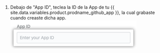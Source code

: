 1. Debajo de "App ID", teclea la ID de la App de tu {{ site.data.variables.product.prodname_github_app }}, la cual grabaste cuando creaste dicha app. ![Campo de App ID](/assets/images/help/insights/app-id.png)
